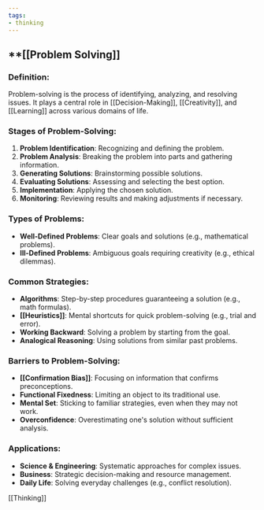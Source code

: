 ```yaml
---
tags:
- thinking
---
```


## **[[Problem Solving]]

### **Definition**:

Problem-solving is the process of identifying, analyzing, and resolving issues. It plays a central role in [[Decision-Making]], [[Creativity]], and [[Learning]] across various domains of life.

### **Stages of Problem-Solving**:

1. **Problem Identification**: Recognizing and defining the problem.
2. **Problem Analysis**: Breaking the problem into parts and gathering information.
3. **Generating Solutions**: Brainstorming possible solutions.
4. **Evaluating Solutions**: Assessing and selecting the best option.
5. **Implementation**: Applying the chosen solution.
6. **Monitoring**: Reviewing results and making adjustments if necessary.

### **Types of Problems**:

- **Well-Defined Problems**: Clear goals and solutions (e.g., mathematical problems).
- **Ill-Defined Problems**: Ambiguous goals requiring creativity (e.g., ethical dilemmas).

### **Common Strategies**:

- **Algorithms**: Step-by-step procedures guaranteeing a solution (e.g., math formulas).
- **[[Heuristics]]**: Mental shortcuts for quick problem-solving (e.g., trial and error).
- **Working Backward**: Solving a problem by starting from the goal.
- **Analogical Reasoning**: Using solutions from similar past problems.

### **Barriers to Problem-Solving**:

- **[[Confirmation Bias]]**: Focusing on information that confirms preconceptions.
- **Functional Fixedness**: Limiting an object to its traditional use.
- **Mental Set**: Sticking to familiar strategies, even when they may not work.
- **Overconfidence**: Overestimating one's solution without sufficient analysis.

### **Applications**:

- **Science & Engineering**: Systematic approaches for complex issues.
- **Business**: Strategic decision-making and resource management.
- **Daily Life**: Solving everyday challenges (e.g., conflict resolution).

[[Thinking]]